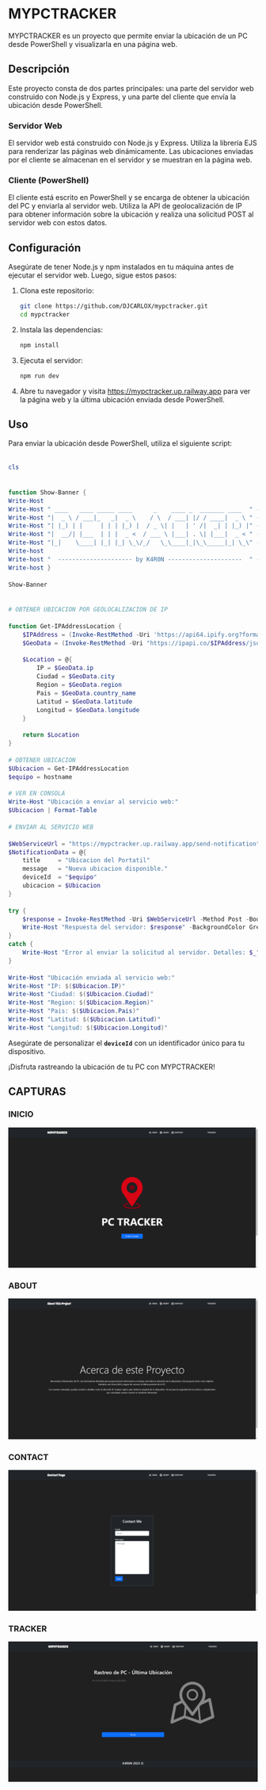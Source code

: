 # MYPCTRACKER

MYPCTRACKER es un proyecto que permite enviar la ubicación de un PC desde PowerShell y visualizarla en una página web.

## Descripción

Este proyecto consta de dos partes principales: una parte del servidor web construido con Node.js y Express, y una parte del cliente que envía la ubicación desde PowerShell.

### Servidor Web

El servidor web está construido con Node.js y Express. Utiliza la librería EJS para renderizar las páginas web dinámicamente. Las ubicaciones enviadas por el cliente se almacenan en el servidor y se muestran en la página web.

### Cliente (PowerShell)

El cliente está escrito en PowerShell y se encarga de obtener la ubicación del PC y enviarla al servidor web. Utiliza la API de geolocalización de IP para obtener información sobre la ubicación y realiza una solicitud POST al servidor web con estos datos.

## Configuración

Asegúrate de tener Node.js y npm instalados en tu máquina antes de ejecutar el servidor web. Luego, sigue estos pasos:

1. Clona este repositorio:

   ```bash
   git clone https://github.com/DJCARLOX/mypctracker.git
   cd mypctracker

1. Instala las dependencias:
    
    ```bash
    npm install
    
    ```
    
2. Ejecuta el servidor:
    
    ```bash
    npm run dev
    
    ```
    
3. Abre tu navegador y visita https://mypctracker.up.railway.app para ver la página web y la última ubicación enviada desde PowerShell.

## **Uso**

Para enviar la ubicación desde PowerShell, utiliza el siguiente script:

```powershell

cls


function Show-Banner {
Write-Host
Write-Host " ____   ____ _____ ____      _    ____ _  _______ ____  " -ForegroundColor Blue
Write-Host "|  _ \ / ___|_   _|  _ \    / \  / ___| |/ / ____|  _ \ " -ForegroundColor Blue
Write-Host "| |_) | |     | | | |_) |  / _ \| |   | ' /|  _| | |_) |" -ForegroundColor Blue
Write-Host "|  __/| |___  | | |  _ <  / ___ \ |___| . \| |___|  _ < " -ForegroundColor Blue
Write-Host "|_|    \____| |_| |_| \_\/_/   \_\____|_|\_\_____|_| \_\" -ForegroundColor Blue
Write-host
Write-host "  --------------------- by K4R0N ---------------------  " -ForegroundColor Green
Write-host }

Show-Banner


# OBTENER UBICACION POR GEOLOCALIZACION DE IP

function Get-IPAddressLocation {
    $IPAddress = (Invoke-RestMethod -Uri 'https://api64.ipify.org?format=json').ip
    $GeoData = (Invoke-RestMethod -Uri "https://ipapi.co/$IPAddress/json/")

    $Location = @{
        IP = $GeoData.ip
        Ciudad = $GeoData.city
        Region = $GeoData.region
        Pais = $GeoData.country_name
        Latitud = $GeoData.latitude
        Longitud = $GeoData.longitude
    }

    return $Location
}

# OBTENER UBICACION
$Ubicacion = Get-IPAddressLocation
$equipo = hostname

# VER EN CONSOLA
Write-Host "Ubicación a enviar al servicio web:"
$Ubicacion | Format-Table

# ENVIAR AL SERVICIO WEB

$WebServiceUrl = "https://mypctracker.up.railway.app/send-notification"
$NotificationData = @{
    title     = "Ubicacion del Portatil"
    message   = "Nueva ubicacion disponible."
    deviceId  = "$equipo"
    ubicacion = $Ubicacion
}

try {
    $response = Invoke-RestMethod -Uri $WebServiceUrl -Method Post -Body ($NotificationData | ConvertTo-Json) -ContentType 'application/json'
    Write-Host "Respuesta del servidor: $response" -BackgroundColor Green
}
catch {
    Write-Host "Error al enviar la solicitud al servidor. Detalles: $_" -BackgroundColor DarkRed
}

Write-Host "Ubicación enviada al servicio web:"
Write-Host "IP: $($Ubicacion.IP)"
Write-Host "Ciudad: $($Ubicacion.Ciudad)"
Write-Host "Region: $($Ubicacion.Region)"
Write-Host "Pais: $($Ubicacion.Pais)"
Write-Host "Latitud: $($Ubicacion.Latitud)"
Write-Host "Longitud: $($Ubicacion.Longitud)"


```

Asegúrate de personalizar el **`deviceId`** con un identificador único para tu dispositivo.

¡Disfruta rastreando la ubicación de tu PC con MYPCTRACKER!

## CAPTURAS

### INICIO
![Texto Alternativo](/src/public/img/index.png)

### ABOUT
![Texto Alternativo](/src/public/img/about.png)

### CONTACT
![Texto Alternativo](/src/public/img/contact.png)

### TRACKER
![Texto Alternativo](/src/public/img/tracker.png)